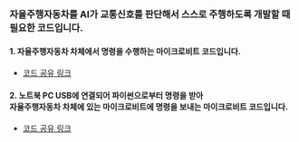 ### 자율주행자동차를 AI가 교통신호를 판단해서 스스로 주행하도록 개발할 때 필요한 코드입니다. 

#### 1. 자율주행자동차 차체에서 명령을 수행하는 마이크로비트 코드입니다. <br>
- [코드 공유 링크](https://makecode.microbit.org/_ep15e8FHc2bs)

#### 2. 노트북 PC USB에 연결되어 파이썬으로부터 명령을 받아 <br>자율주행자동차 차체에 있는 마이크로비트에 명령을 보내는 마이크로비트 코드입니다. <br>
- [코드 공유 링크](https://makecode.microbit.org/_8K8Uk71dh18s)

